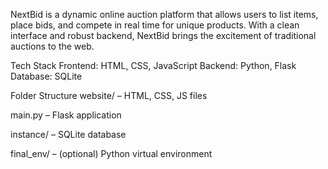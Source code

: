 NextBid is a dynamic online auction platform that allows users to list items, place bids, and compete in real time for unique products. With a clean interface and robust backend, NextBid brings the excitement of traditional auctions to the web.

Tech Stack
Frontend: HTML, CSS, JavaScript
Backend: Python, Flask
Database: SQLite

Folder Structure
website/ – HTML, CSS, JS files

main.py – Flask application

instance/ – SQLite database

final_env/ – (optional) Python virtual environment
